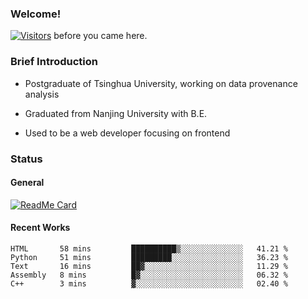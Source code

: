 ### Welcome!

[![Visitors](https://visitor-badge.laobi.icu/badge?page_id=HermitSun.HermitSun)]() before you came here.

### Brief Introduction

- Postgraduate of Tsinghua University, working on data provenance analysis

- Graduated from Nanjing University with B.E.

- Used to be a web developer focusing on frontend

### Status

#### General

[![ReadMe Card](https://github-readme-stats.hermitsun.vercel.app/api?username=HermitSun&count_private=true&show_icons=true)]()

#### Recent Works

<!--START_SECTION:waka-->
```text
HTML       58 mins         ██████████▒░░░░░░░░░░░░░░   41.21 % 
Python     51 mins         █████████░░░░░░░░░░░░░░░░   36.23 % 
Text       16 mins         ██▓░░░░░░░░░░░░░░░░░░░░░░   11.29 % 
Assembly   8 mins          █▓░░░░░░░░░░░░░░░░░░░░░░░   06.32 % 
C++        3 mins          ▓░░░░░░░░░░░░░░░░░░░░░░░░   02.40 % 
```
<!--END_SECTION:waka-->

